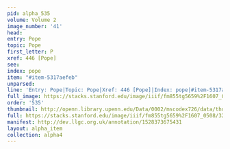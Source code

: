 ```yaml
---
pid: alpha_535
volume: Volume 2
image_number: '41'
head: 
entry: Pope
topic: Pope
first_letter: P
xref: 446 [Pope]
see: 
index: pope
item: "#item-5317aefeb"
unparsed: 
line: 'Entry: Pope|Topic: Pope|Xref: 446 [Pope]|Index: pope|#item-5317aefeb'
full_image: https://stacks.stanford.edu/image/iiif/fm855tg5659%2F1607_0508/full/full/0/default.jpg
order: '535'
thumbnail: http://openn.library.upenn.edu/Data/0002/mscodex726/data/thumb/1607_0508_thumb.jpg
full: https://stacks.stanford.edu/image/iiif/fm855tg5659%2F1607_0508/321,2536,3035,457/full/0/default.jpg
manifest: http://dev.llgc.org.uk/annotation/1528373675431
layout: alpha_item
collection: alpha4
---
```

